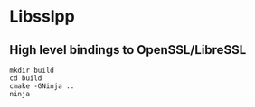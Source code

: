 # Libsslpp
## High level bindings to OpenSSL/LibreSSL

```
mkdir build
cd build
cmake -GNinja ..
ninja
```
